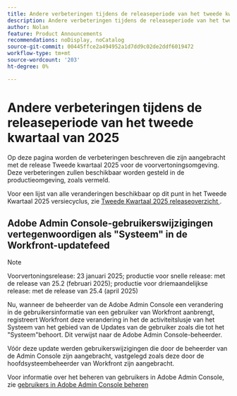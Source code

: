 ```yaml
---
title: Andere verbeteringen tijdens de releaseperiode van het tweede kwartaal van 2025
description: Andere verbeteringen tijdens de releaseperiode van het tweede kwartaal van 2025
author: Nolan
feature: Product Announcements
recommendations: noDisplay, noCatalog
source-git-commit: 00445ffce2a494952a1d7dd9c02de2ddf6019472
workflow-type: tm+mt
source-wordcount: '203'
ht-degree: 0%

---
```


# Andere verbeteringen tijdens de releaseperiode van het tweede kwartaal van 2025

Op deze pagina worden de verbeteringen beschreven die zijn aangebracht met de release Tweede kwartaal 2025 voor de voorvertoningsomgeving. Deze verbeteringen zullen beschikbaar worden gesteld in de productieomgeving, zoals vermeld.

Voor een lijst van alle veranderingen beschikbaar op dit punt in het Tweede Kwartaal 2025 versiecyclus, zie [ Tweede Kwartaal 2025 releaseoverzicht ](/help/quicksilver/product-announcements/product-releases/25-q2-release-activity/25-q2-release-overview.md).

## Adobe Admin Console-gebruikerswijzigingen vertegenwoordigen als &quot;Systeem&quot; in de Workfront-updatefeed

>[!NOTE]
>
>Voorvertoningsrelease: 23 januari 2025; productie voor snelle release: met de release van 25.2 (februari 2025); productie voor driemaandelijkse release: met de release van 25.4 (april 2025)

Nu, wanneer de beheerder van de Adobe Admin Console een verandering in de gebruikersinformatie van een gebruiker van Workfront aanbrengt, registreert Workfront deze verandering in het de activiteitslusje van het Systeem van het gebied van de Updates van de gebruiker zoals die tot het &quot;Systeem&quot;behoort. Dit verwijst naar de Adobe Admin Console-beheerder.

Vóór deze update werden gebruikerswijzigingen die door de beheerder van de Admin Console zijn aangebracht, vastgelegd zoals deze door de hoofdsysteembeheerder van Workfront zijn aangebracht.

Voor informatie over het beheren van gebruikers in Adobe Admin Console, zie [ gebruikers in Adobe Admin Console beheren ](/help/quicksilver/administration-and-setup/add-users/create-and-manage-users/admin-console.md)
